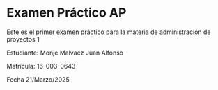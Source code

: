 # Examen Práctico AP
Este es el primer examen práctico para la materia de administración de proyectos 1

Estudiante: Monje Malvaez Juan Alfonso

Matricula: 16-003-0643

Fecha   21/Marzo/2025

